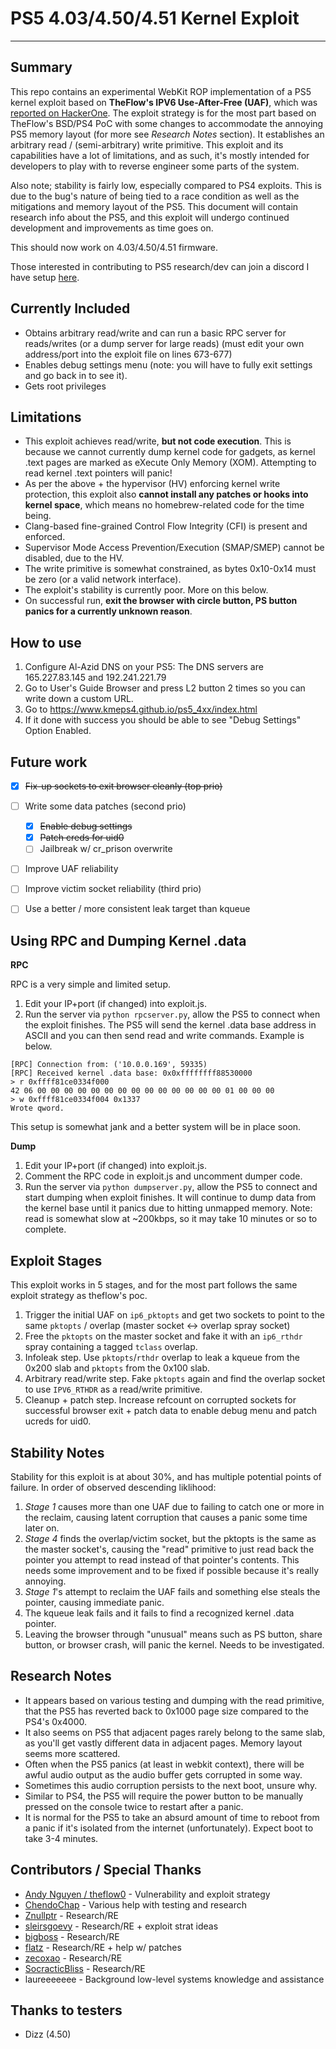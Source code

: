 # PS5 4.03/4.50/4.51 Kernel Exploit
---
## Summary
This repo contains an experimental WebKit ROP implementation of a PS5 kernel exploit based on **TheFlow's IPV6 Use-After-Free (UAF)**, which was [reported on HackerOne](https://hackerone.com/reports/1441103). The exploit strategy is for the most part based on TheFlow's BSD/PS4 PoC with some changes to accommodate the annoying PS5 memory layout (for more see *Research Notes* section). It establishes an arbitrary read / (semi-arbitrary) write primitive. This exploit and its capabilities have a lot of limitations, and as such, it's mostly intended for developers to play with to reverse engineer some parts of the system.

Also note; stability is fairly low, especially compared to PS4 exploits. This is due to the bug's nature of being tied to a race condition as well as the mitigations and memory layout of the PS5. This document will contain research info about the PS5, and this exploit will undergo continued development and improvements as time goes on.

This should now work on 4.03/4.50/4.51 firmware.

Those interested in contributing to PS5 research/dev can join a discord I have setup [here](https://discord.gg/kbrzGuH3F6).


## Currently Included

- Obtains arbitrary read/write and can run a basic RPC server for reads/writes (or a dump server for large reads) (must edit your own address/port into the exploit file on lines 673-677)
- Enables debug settings menu (note: you will have to fully exit settings and go back in to see it).
- Gets root privileges




## Limitations
- This exploit achieves read/write, **but not code execution**. This is because we cannot currently dump kernel code for gadgets, as kernel .text pages are marked as eXecute Only Memory (XOM). Attempting to read kernel .text pointers will panic!
- As per the above + the hypervisor (HV) enforcing kernel write protection, this exploit also **cannot install any patches or hooks into kernel space**, which means no homebrew-related code for the time being.
- Clang-based fine-grained Control Flow Integrity (CFI) is present and enforced.
- Supervisor Mode Access Prevention/Execution (SMAP/SMEP) cannot be disabled, due to the HV.
- The write primitive is somewhat constrained, as bytes 0x10-0x14 must be zero (or a valid network interface).
- The exploit's stability is currently poor. More on this below.
- On successful run, **exit the browser with circle button, PS button panics for a currently unknown reason**.



## How to use

1. Configure Al-Azid DNS on your PS5: The DNS servers are 165.227.83.145 and 192.241.221.79
2. Go to User's Guide Browser and press L2 button 2 times so you can write down a custom URL.
3. Go to https://www.kmeps4.github.io/ps5_4xx/index.html
4. If it done with success you should be able to see "Debug Settings" Option Enabled.



## Future work
- [x] ~~Fix-up sockets to exit browser cleanly (top prio)~~
- [ ] Write some data patches (second prio)
  - [x] ~~Enable debug settings~~
  - [x] ~~Patch creds for uid0~~
  - [ ] Jailbreak w/ cr_prison overwrite
- [ ] Improve UAF reliability
- [ ] Improve victim socket reliability (third prio)
- [ ] Use a better / more consistent leak target than kqueue



## Using RPC and Dumping Kernel .data

**RPC**

RPC is a very simple and limited setup.

1. Edit your IP+port (if changed) into exploit.js.
2. Run the server via `python rpcserver.py`, allow the PS5 to connect when the exploit finishes. The PS5 will send the kernel .data base address in ASCII and you can then send read and write commands. Example is below.

```
[RPC] Connection from: ('10.0.0.169', 59335)
[RPC] Received kernel .data base: 0x0xffffffff88530000
> r 0xffff81ce0334f000
42 06 00 00 00 00 00 00 00 00 00 00 00 00 00 00 01 00 00 00
> w 0xffff81ce0334f004 0x1337
Wrote qword.
```

This setup is somewhat jank and a better system will be in place soon.

**Dump**

1. Edit your IP+port (if changed) into exploit.js.
2. Comment the RPC code in exploit.js and uncomment dumper code.
3. Run the server via `python dumpserver.py`, allow the PS5 to connect and start dumping when exploit finishes. It will continue to dump data from the kernel base until it panics due to hitting unmapped memory. Note: read is somewhat slow at ~200kbps, so it may take 10 minutes or so to complete.



## Exploit Stages
This exploit works in 5 stages, and for the most part follows the same exploit strategy as theflow's poc.
1) Trigger the initial UAF on `ip6_pktopts` and get two sockets to point to the same `pktopts` / overlap (master socket <-> overlap spray socket)
2) Free the `pktopts` on the master socket and fake it with an `ip6_rthdr` spray containing a tagged `tclass` overlap.
3) Infoleak step. Use `pktopts`/`rthdr` overlap to leak a kqueue from the 0x200 slab and `pktopts` from the 0x100 slab.
4) Arbitrary read/write step. Fake `pktopts` again and find the overlap socket to use `IPV6_RTHDR` as a read/write primitive.
4) Cleanup + patch step. Increase refcount on corrupted sockets for successful browser exit + patch data to enable debug menu and patch ucreds for uid0.



## Stability Notes
Stability for this exploit is at about 30%, and has multiple potential points of failure. In order of observed descending liklihood:
1) *Stage 1* causes more than one UAF due to failing to catch one or more in the reclaim, causing latent corruption that causes a panic some time later on.
2)  *Stage 4* finds the overlap/victim socket, but the pktopts is the same as the master socket's, causing the "read" primitive to just read back the pointer you attempt to read instead of that pointer's contents. This needs some improvement and to be fixed if possible because it's really annoying.
3) *Stage 1*'s attempt to reclaim the UAF fails and something else steals the pointer, causing immediate panic.
4) The kqueue leak fails and it fails to find a recognized kernel .data pointer.
4) Leaving the browser through "unusual" means such as PS button, share button, or browser crash, will panic the kernel. Needs to be investigated.



## Research Notes
- It appears based on various testing and dumping with the read primitive, that the PS5 has reverted back to 0x1000 page size compared to the PS4's 0x4000.
- It also seems on PS5 that adjacent pages rarely belong to the same slab, as you'll get vastly different data in adjacent pages. Memory layout seems more scattered.
- Often when the PS5 panics (at least in webkit context), there will be awful audio output as the audio buffer gets corrupted in some way.
- Sometimes this audio corruption persists to the next boot, unsure why.
- Similar to PS4, the PS5 will require the power button to be manually pressed on the console twice to restart after a panic.
- It is normal for the PS5 to take an absurd amount of time to reboot from a panic if it's isolated from the internet (unfortunately). Expect boot to take 3-4 minutes.



## Contributors / Special Thanks
- [Andy Nguyen / theflow0](https://twitter.com/theflow0) - Vulnerability and exploit strategy
- [ChendoChap](https://github.com/ChendoChap) - Various help with testing and research
- [Znullptr](https://twitter.com/Znullptr) - Research/RE
- [sleirsgoevy](https://twitter.com/sleirsgoevy) - Research/RE + exploit strat ideas
- [bigboss](https://twitter.com/psxdev) - Research/RE
- [flatz](https://twitter.com/flat_z) - Research/RE + help w/ patches
- [zecoxao](https://twitter.com/notzecoxao) - Research/RE
- [SocracticBliss](https://twitter.com/SocraticBliss) - Research/RE
- laureeeeeee - Background low-level systems knowledge and assistance



## Thanks to testers

- Dizz (4.50)
